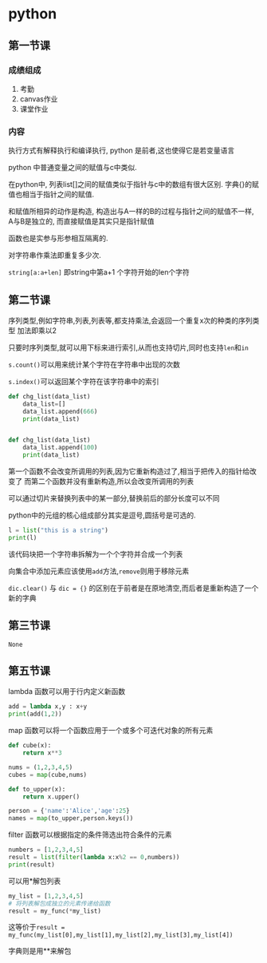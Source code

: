 # python

## 第一节课

### 成绩组成

1. 考勤
2. canvas作业
3. 课堂作业

### 内容

执行方式有解释执行和编译执行, python 是前者,这也使得它是若变量语言

python 中普通变量之间的赋值与c中类似.

在python中, 列表list[]之间的赋值类似于指针与c中的数组有很大区别.
字典{}的赋值也相当于指针之间的赋值.

和赋值所相异的动作是构造, 构造出与A一样的B的过程与指针之间的赋值不一样,
A与B是独立的, 而直接赋值是其实只是指针赋值

函数也是实参与形参相互隔离的.

对字符串作乘法即重复多少次.

`string[a:a+len]` 即string中第a+1 个字符开始的len个字符

## 第二节课

序列类型,例如字符串,列表,列表等,都支持乘法,会返回一个重复x次的种类的序列类型
加法即乘以2

只要时序列类型,就可以用下标来进行索引,从而也支持切片,同时也支持`len`和`in`

`s.count()`可以用来统计某个字符在字符串中出现的次数

`s.index()`可以返回某个字符在该字符串中的索引

```python
def chg_list(data_list)
    data_list=[]
    data_list.append(666)
    print(data_list)


def chg_list(data_list)
    data_list.append(100)
    print(data_list)
```

第一个函数不会改变所调用的列表,因为它重新构造过了,相当于把传入的指针给改变了
而第二个函数并没有重新构造,所以会改变所调用的列表

可以通过切片来替换列表中的某一部分,替换前后的部分长度可以不同

python中的元组的核心组成部分其实是逗号,圆括号是可选的.

```python
l = list("this is a string")
print(l)
```

该代码块把一个字符串拆解为一个个字符并合成一个列表

向集合中添加元素应该使用`add`方法,`remove`则用于移除元素

`dic.clear()` 与 `dic = {}` 的区别在于前者是在原地清空,而后者是重新构造了一个新的字典

## 第三节课
`None`

## 第五节课

lambda 函数可以用于行内定义新函数

```python
add = lambda x,y : x+y
print(add(1,2))
```

map 函数可以将一个函数应用于一个或多个可迭代对象的所有元素

```python 
def cube(x):
    return x**3

nums = (1,2,3,4,5)
cubes = map(cube,nums)

def to_upper(x):
    return x.upper()

person = {'name':'Alice','age':25}
names = map(to_upper,person.keys())
```

filter 函数可以根据指定的条件筛选出符合条件的元素

```python
numbers = [1,2,3,4,5]
result = list(filter(lambda x:x%2 == 0,numbers))
print(result)
```

可以用*解包列表

```python
my_list = [1,2,3,4,5]
# 将列表解包成独立的元素传递给函数
result = my_func(*my_list)
```

这等价于`result = my_func(my_list[0],my_list[1],my_list[2],my_list[3],my_list[4])`

字典则是用**来解包